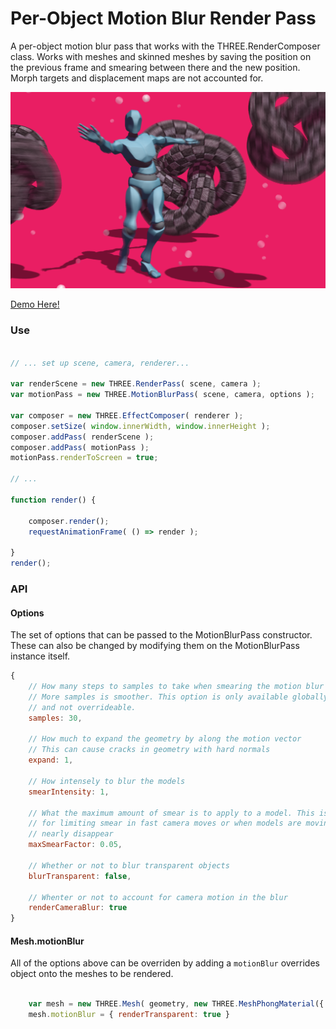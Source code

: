 # Per-Object Motion Blur Render Pass

A per-object motion blur pass that works with the THREE.RenderComposer class. Works with meshes and skinned meshes by saving the position on the previous frame and smearing between there and the new position. Morph targets and displacement maps are not accounted for.

[![](./docs/image.png)](https://gkjohnson.github.io/threejs-contributions/motionBlur/index.html)

[Demo Here!](https://gkjohnson.github.io/threejs-contributions/motionBlur/index.html)

### Use

```js

// ... set up scene, camera, renderer...

var renderScene = new THREE.RenderPass( scene, camera );
var motionPass = new THREE.MotionBlurPass( scene, camera, options );

var composer = new THREE.EffectComposer( renderer );
composer.setSize( window.innerWidth, window.innerHeight );
composer.addPass( renderScene );
composer.addPass( motionPass );
motionPass.renderToScreen = true;

// ...

function render() {

	composer.render();
	requestAnimationFrame( () => render );

}
render();

```

### API

#### Options

The set of options that can be passed to the MotionBlurPass constructor. These can also be changed by modifying them on the MotionBlurPass instance itself.

```js
{
	// How many steps to samples to take when smearing the motion blur
	// More samples is smoother. This option is only available globally
	// and not overrideable.
	samples: 30,

	// How much to expand the geometry by along the motion vector
	// This can cause cracks in geometry with hard normals
	expand: 1,

	// How intensely to blur the models
	smearIntensity: 1,

	// What the maximum amount of smear is to apply to a model. This is good
	// for limiting smear in fast camera moves or when models are moving and
	// nearly disappear
	maxSmearFactor: 0.05,

	// Whether or not to blur transparent objects
	blurTransparent: false,

	// Whenter or not to account for camera motion in the blur
	renderCameraBlur: true
}
```

#### Mesh.motionBlur

All of the options above can be overriden by adding a `motionBlur` overrides object onto the meshes to be rendered.

```js

	var mesh = new THREE.Mesh( geometry, new THREE.MeshPhongMaterial({ transparent: true }));
	mesh.motionBlur = { renderTransparent: true }

```

